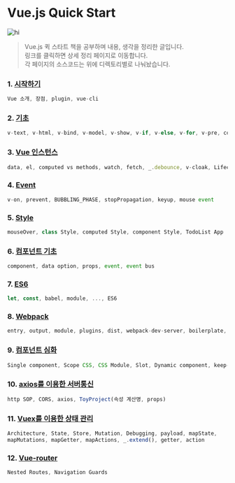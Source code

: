 Vue.js Quick Start
================================

![hi](https://mblogthumb-phinf.pstatic.net/MjAxNzExMTFfMTMw/MDAxNTEwMzQ4OTg4MzIw.7v_7u_X7BNggnbyUjG3AZ38sjGVEgPfrcke9jdpnxtMg.W-asbiDqM15re0c7jTCn5iZh3L8pN3P8M-RjKa5gLU0g.JPEG.jhc9639/KakaoTalk_20171111_062022190.jpg?type=w2)

>Vue.js 퀵 스타트 책을 공부하며 내용, 생각을 정리한 글입니다.<br/>
>링크를 클릭하면 상세 정리 페이지로 이동합니다. <br/>
>각 페이지의 소스코드는 위에 디렉토리별로 나눠놨습니다. 

### 1. [시작하기](http://1ilsang.blog.me/221139347379)
```javascript
Vue 소개, 장점, plugin, vue-cli
```

### 2. [기초](http://1ilsang.blog.me/221249302573)
```javascript
v-text, v-html, v-bind, v-model, v-show, v-if, v-else, v-for, v-pre, computed, Search Filter
```

### 3. [Vue 인스턴스](http://1ilsang.blog.me/221250523238)
```javascript 
data, el, computed vs methods, watch, fetch, _.debounce, v-cloak, Lifecycle
```

### 4. [Event](http://1ilsang.blog.me/221254097398)
```javascript
v-on, prevent, BUBBLING_PHASE, stopPropagation, keyup, mouse event 
```

### 5. [Style](http://1ilsang.blog.me/221254160523)
```javascript
mouseOver, class Style, computed Style, component Style, TodoList App
```

### 6. [컴포넌트 기초](http://1ilsang.blog.me/221254980087)
```javascript
component, data option, props, event, event bus
```

### 7. [ES6](http://1ilsang.blog.me/221255052445)
```javascript
let, const, babel, module, ..., ES6
```

### 8. [Webpack](http://1ilsang.blog.me/221255628941)
```javascript
entry, output, module, plugins, dist, webpack-dev-server, boilerplate, pwa
```

### 9. [컴포넌트 심화](http://1ilsang.blog.me/221255898006)
```javascript
Single component, Scope CSS, CSS Module, Slot, Dynamic component, keep-alive, RecursiveComponent
```

### 10. [axios를 이용한 서버통신](http://1ilsang.blog.me/221256891092)
```javascript
http SOP, CORS, axios, ToyProject(속성 계산명, props)
```

### 11. [Vuex를 이용한 상태 관리](http://1ilsang.blog.me/221257522302)
```javascript
Architecture, State, Store, Mutation, Debugging, payload, mapState,
mapMutations, mapGetter, mapActions, _.extend(), getter, action
```

### 12. [Vue-router]()
```javascript
Nested Routes, Navigation Guards
```